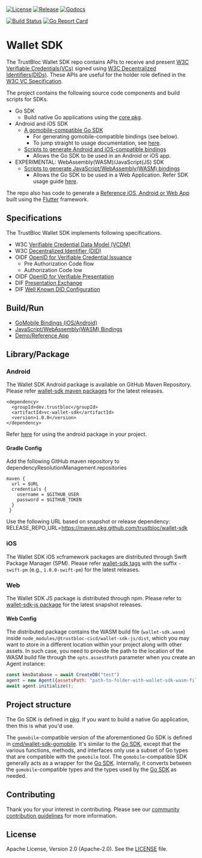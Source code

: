 [![License](https://img.shields.io/badge/License-Apache%202.0-blue.svg)](https://raw.githubusercontent.com/trustbloc/agent-sdk/main/LICENSE)
[![Release](https://img.shields.io/github/release/trustbloc/wallet-sdk.svg?style=flat-square)](https://github.com/trustbloc/wallet-sdk/releases/latest)
[![Godocs](https://img.shields.io/badge/godoc-reference-blue.svg)](https://godoc.org/github.com/trustbloc/wallet-sdk)

[![Build Status](https://github.com/trustbloc/wallet-sdk/actions/workflows/build.yml/badge.svg?branch=main)](https://github.com/trustbloc/wallet-sdk/actions/workflows/build.yml)
[![Go Report Card](https://goreportcard.com/badge/github.com/trustbloc/wallet-sdk)](https://goreportcard.com/report/github.com/trustbloc/wallet-sdk)


# Wallet SDK

The TrustBloc Wallet SDK repo contains APIs to receive and present [W3C Verifiable Credentials(VCs)](https://www.w3.org/TR/vc-data-model/) 
signed using [W3C Decentralized Identifiers(DIDs)](https://www.w3.org/TR/did-core/). These APIs are useful for the holder 
role defined in the [W3C VC Specification](https://www.w3.org/TR/vc-data-model/#dfn-holders).

The project contains the following source code components and build scripts for SDKs.
- Go SDK
  - Build native Go applications using the [core pkg](pkg).
- Android and iOS SDK
  - [A gomobile-compatible Go SDK](cmd/wallet-sdk-gomobile)
    - For generating gomobile-compatible bindings (see below).
    - To jump straight to usage documentation, see [here](cmd/wallet-sdk-gomobile/docs/usage.md).
  - [Scripts to generate Android and iOS-compatible bindings](cmd/wallet-sdk-gomobile/README.md)
    - Allows the Go SDK to be used in an Android or iOS app.
- EXPERIMENTAL: WebAssembly(WASM)/JavaScript(JS) SDK
  - [Scripts to generate JavaScript/WebAssembly(WASM) bindings](cmd/wallet-sdk-js/README.md)
    - Allows the Go SDK to be used in a Web Application. Refer SDK usage guide [here](cmd/wallet-sdk-js/docs/usage.md).

The repo also has code to generate a [Reference iOS, Android or Web App](demo/app/) built using the [Flutter](https://flutter.dev/) framework.

## Specifications

The TrustBloc Wallet SDK implements following specifications.
- W3C [Verifiable Credential Data Model (VCDM)](https://www.w3.org/TR/vc-data-model/)
- W3C [Decentralized Identifier (DID)](https://www.w3.org/TR/did-core/)
- OIDF [OpenID for Verifiable Credential Issuance](https://openid.net/specs/openid-4-verifiable-credential-issuance-1_0.html)
  - Pre Authorization Code flow
  - Authorization Code low
- OIDF [OpenID for Verifiable Presentation](https://openid.net/specs/openid-4-verifiable-presentations-1_0.html)
- DIF [Presentation Exchange](https://identity.foundation/presentation-exchange/)
- DIF [Well Known DID Configuration](https://identity.foundation/.well-known/resources/did-configuration/)

## Build/Run
- [GoMobile Bindings (iOS/Android)](cmd/wallet-sdk-gomobile/README.md)
- [JavaScript/WebAssembly(WASM) Bindings](cmd/wallet-sdk-js/README.md)
- [Demo/Reference App](demo/app/README.md)

## Library/Package

### Android
The Wallet SDK Android package is available on GitHub Maven Repository. Please refer 
[wallet-sdk maven packages](https://github.com/trustbloc/wallet-sdk/packages/1769347) for the latest releases.

```
<dependency>
  <groupId>dev.trustbloc</groupId>
  <artifactId>vc-wallet-sdk</artifactId>
  <version>1.0.0</version>
</dependency>
```

Refer [here](./cmd/wallet-sdk-gomobile/README.md#helpful-tips) for using the android package in your project.

#### Gradle Config

Add the following GitHub maven repository to dependencyResolutionManagement.repositories
```
maven {
  url = $URL
  credentials {
    username = $GITHUB_USER
    password = $GITHUB_TOKEN
  }
 }
```

Use the following URL based on snapshot or release dependency:
RELEASE_REPO_URL=https://maven.pkg.github.com/trustbloc/wallet-sdk

### iOS
The Wallet SDK iOS xcframework packages are distributed through Swift Package Manager (SPM). Please refer
[wallet-sdk tags](https://github.com/trustbloc/wallet-sdk/tags) with the suffix `-swift-pm` (e.g., `1.0.0-swift-pm`) for the
latest releases.

### Web
The Wallet SDK JS package is distributed through npm. Please refer to 
[wallet-sdk-js package](https://github.com/trustbloc-cicd/snapshot/pkgs/npm/wallet-sdk-js) for the latest snapshot releases.

#### Web Config
The distributed package contains the WASM build file (`wallet-sdk.wasm`) inside `node_modules/@trustbloc-cicd/wallet-sdk-js/dist`,
which you may want to store in a different location within your project along with other assets.
In such case, you need to provide the path to the location of the WASM build file through
the `opts.assestPath` parameter when you create an Agent instance:
```js
const kmsDatabase = await CreateDB("test")
agent = new Agent({assetsPath: "path-to-folder-with-wallet-sdk-wasm-file", didResolverURI:didResolverURI, kmsDatabase: kmsDatabase});
await agent.initialize();
```

## Project structure

The Go SDK is defined in [pkg](pkg). If you want to build a native Go application, then this is what you'd use.

The `gomobile`-compatible version of the aforementioned Go SDK is defined in [cmd/wallet-sdk-gomobile](cmd/wallet-sdk-gomobile). It's similar to the [Go SDK](pkg), except that the various functions, methods, and interfaces only use a subset of Go types that are compatible with the `gomobile` tool. The `gomobile`-compatible SDK generally acts as a wrapper for the [Go SDK](pkg). Internally, it converts between the `gomobile`-compatible types and the types used by the [Go SDK](pkg) as needed.

## Contributing
Thank you for your interest in contributing. Please see our
[community contribution guidelines](https://github.com/trustbloc/community/blob/main/CONTRIBUTING.md) for more information.

## License
Apache License, Version 2.0 (Apache-2.0). See the [LICENSE](LICENSE) file.
